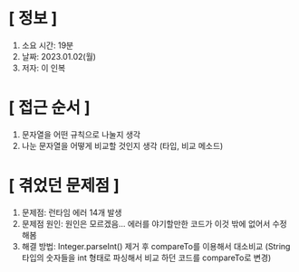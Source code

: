 # **[ 정보 ]**
1. 소요 시간: 19분
2. 날짜: 2023.01.02(월)
3. 저자: 이 인복

# **[ 접근 순서 ]**
1. 문자열을 어떤 규칙으로 나눌지 생각
2. 나눈 문자열을 어떻게 비교할 것인지 생각 (타입, 비교 메소드)

# **[ 겪었던 문제점 ]**
1. 문제점: 런타임 에러 14개 발생
2. 문제점 원인: 원인은 모르겠음... 에러를 야기할만한 코드가 이것 밖에 없어서 수정해봄
3. 해결 방법: Integer.parseInt() 제거 후 compareTo를 이용해서 대소비교
  (String 타입의 숫자들을 int 형태로 파싱해서 비교 하던 코드를 compareTo로 변경)